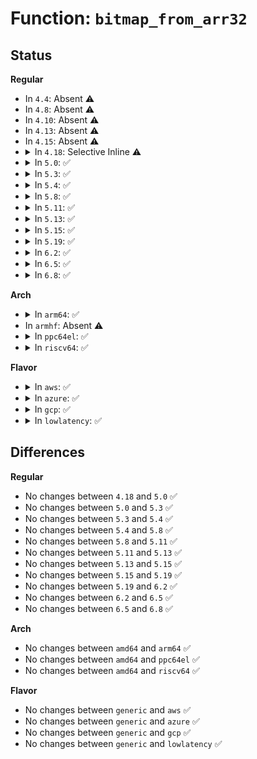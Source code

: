 # Function: <code>bitmap_from_arr32</code>

## Status
<b>Regular</b>
<ul>
<li>
In <code>4.4</code>: Absent ⚠️
</li>
<li>
In <code>4.8</code>: Absent ⚠️
</li>
<li>
In <code>4.10</code>: Absent ⚠️
</li>
<li>
In <code>4.13</code>: Absent ⚠️
</li>
<li>
In <code>4.15</code>: Absent ⚠️
</li>
<li>
<details>
<summary>In <code>4.18</code>: Selective Inline ⚠️</summary>

```c
void bitmap_from_arr32(long unsigned int *bitmap, const u32 *buf, unsigned int nbits);
```

**Collision:** Unique Global

**Inline:** Selective

**Transformation:** False

**Instances:**

```
In lib/bitmap.c (ffffffff814c34d0)
Location: lib/bitmap.c:1135
Inline: True
Direct callers:
  - net/core/ethtool.c:ethtool_set_per_queue_coalesce
  - net/core/ethtool.c:ethtool_get_per_queue_coalesce
  - net/core/ethtool.c:load_link_ksettings_from_user
  - net/core/ethtool.c:load_link_ksettings_from_user
  - net/core/ethtool.c:load_link_ksettings_from_user
```
**Symbols:**

```
ffffffff814c34d0-ffffffff814c353a: bitmap_from_arr32 (STB_GLOBAL)
```
</details>
</li>
<li>
<details>
<summary>In <code>5.0</code>: ✅</summary>

```c
void bitmap_from_arr32(long unsigned int *bitmap, const u32 *buf, unsigned int nbits);
```

**Collision:** Unique Global

**Inline:** No

**Transformation:** False

**Instances:**

```
In lib/bitmap.c (ffffffff814d77e0)
Location: lib/bitmap.c:1149
Inline: False
Direct callers:
  - net/core/ethtool.c:ethtool_set_per_queue_coalesce
  - net/core/ethtool.c:ethtool_get_per_queue_coalesce
  - net/core/ethtool.c:load_link_ksettings_from_user
  - net/core/ethtool.c:load_link_ksettings_from_user
  - net/core/ethtool.c:load_link_ksettings_from_user
```
**Symbols:**

```
ffffffff814d77e0-ffffffff814d7846: bitmap_from_arr32 (STB_GLOBAL)
```
</details>
</li>
<li>
<details>
<summary>In <code>5.3</code>: ✅</summary>

```c
void bitmap_from_arr32(long unsigned int *bitmap, const u32 *buf, unsigned int nbits);
```

**Collision:** Unique Global

**Inline:** No

**Transformation:** False

**Instances:**

```
In lib/bitmap.c (ffffffff815036c0)
Location: lib/bitmap.c:1177
Inline: False
Direct callers:
  - net/core/ethtool.c:ethtool_set_per_queue_coalesce
  - net/core/ethtool.c:ethtool_get_per_queue_coalesce
  - net/core/ethtool.c:load_link_ksettings_from_user
  - net/core/ethtool.c:load_link_ksettings_from_user
  - net/core/ethtool.c:load_link_ksettings_from_user
```
**Symbols:**

```
ffffffff815036c0-ffffffff81503726: bitmap_from_arr32 (STB_GLOBAL)
```
</details>
</li>
<li>
<details>
<summary>In <code>5.4</code>: ✅</summary>

```c
void bitmap_from_arr32(long unsigned int *bitmap, const u32 *buf, unsigned int nbits);
```

**Collision:** Unique Global

**Inline:** No

**Transformation:** False

**Instances:**

```
In lib/bitmap.c (ffffffff81521660)
Location: lib/bitmap.c:1197
Inline: False
Direct callers:
  - net/core/ethtool.c:ethtool_set_per_queue_coalesce
  - net/core/ethtool.c:ethtool_get_per_queue_coalesce
  - net/core/ethtool.c:load_link_ksettings_from_user
  - net/core/ethtool.c:load_link_ksettings_from_user
  - net/core/ethtool.c:load_link_ksettings_from_user
```
**Symbols:**

```
ffffffff81521660-ffffffff815216c6: bitmap_from_arr32 (STB_GLOBAL)
```
</details>
</li>
<li>
<details>
<summary>In <code>5.8</code>: ✅</summary>

```c
void bitmap_from_arr32(long unsigned int *bitmap, const u32 *buf, unsigned int nbits);
```

**Collision:** Unique Global

**Inline:** No

**Transformation:** False

**Instances:**

```
In lib/bitmap.c (ffffffff815846c0)
Location: lib/bitmap.c:1272
Inline: False
Direct callers:
  - net/ethtool/ioctl.c:ethtool_set_per_queue_coalesce
  - net/ethtool/ioctl.c:ethtool_get_per_queue_coalesce
  - net/ethtool/ioctl.c:load_link_ksettings_from_user
  - net/ethtool/ioctl.c:load_link_ksettings_from_user
  - net/ethtool/ioctl.c:load_link_ksettings_from_user
  - net/ethtool/bitset.c:ethnl_parse_bitset
  - net/ethtool/bitset.c:ethnl_parse_bitset
  - net/ethtool/bitset.c:ethnl_parse_bitset
```
**Symbols:**

```
ffffffff815846c0-ffffffff81584720: bitmap_from_arr32 (STB_GLOBAL)
```
</details>
</li>
<li>
<details>
<summary>In <code>5.11</code>: ✅</summary>

```c
void bitmap_from_arr32(long unsigned int *bitmap, const u32 *buf, unsigned int nbits);
```

**Collision:** Unique Global

**Inline:** No

**Transformation:** False

**Instances:**

```
In lib/bitmap.c (ffffffff815a17d0)
Location: lib/bitmap.c:1272
Inline: False
Direct callers:
  - net/ethtool/ioctl.c:ethtool_set_per_queue_coalesce
  - net/ethtool/ioctl.c:ethtool_get_per_queue_coalesce
  - net/ethtool/ioctl.c:load_link_ksettings_from_user
  - net/ethtool/ioctl.c:load_link_ksettings_from_user
  - net/ethtool/ioctl.c:load_link_ksettings_from_user
  - net/ethtool/bitset.c:ethnl_parse_bitset
  - net/ethtool/bitset.c:ethnl_parse_bitset
  - net/ethtool/bitset.c:ethnl_parse_bitset
```
**Symbols:**

```
ffffffff815a17d0-ffffffff815a1830: bitmap_from_arr32 (STB_GLOBAL)
```
</details>
</li>
<li>
<details>
<summary>In <code>5.13</code>: ✅</summary>

```c
void bitmap_from_arr32(long unsigned int *bitmap, const u32 *buf, unsigned int nbits);
```

**Collision:** Unique Global

**Inline:** No

**Transformation:** False

**Instances:**

```
In lib/bitmap.c (ffffffff815a8680)
Location: lib/bitmap.c:1315
Inline: False
Direct callers:
  - net/ethtool/ioctl.c:ethtool_set_per_queue_coalesce
  - net/ethtool/ioctl.c:ethtool_get_per_queue_coalesce
  - net/ethtool/ioctl.c:load_link_ksettings_from_user
  - net/ethtool/ioctl.c:load_link_ksettings_from_user
  - net/ethtool/ioctl.c:load_link_ksettings_from_user
  - net/ethtool/bitset.c:ethnl_parse_bitset
  - net/ethtool/bitset.c:ethnl_parse_bitset
  - net/ethtool/bitset.c:ethnl_parse_bitset
```
**Symbols:**

```
ffffffff815a8680-ffffffff815a86e0: bitmap_from_arr32 (STB_GLOBAL)
```
</details>
</li>
<li>
<details>
<summary>In <code>5.15</code>: ✅</summary>

```c
void bitmap_from_arr32(long unsigned int *bitmap, const u32 *buf, unsigned int nbits);
```

**Collision:** Unique Global

**Inline:** No

**Transformation:** False

**Instances:**

```
In lib/bitmap.c (ffffffff81611640)
Location: lib/bitmap.c:1446
Inline: False
Direct callers:
  - net/ethtool/ioctl.c:ethtool_set_per_queue_coalesce
  - net/ethtool/ioctl.c:ethtool_get_per_queue_coalesce
  - net/ethtool/ioctl.c:load_link_ksettings_from_user
  - net/ethtool/ioctl.c:load_link_ksettings_from_user
  - net/ethtool/ioctl.c:load_link_ksettings_from_user
  - net/ethtool/bitset.c:ethnl_parse_bitset
  - net/ethtool/bitset.c:ethnl_parse_bitset
  - net/ethtool/bitset.c:ethnl_parse_bitset
```
**Symbols:**

```
ffffffff81611640-ffffffff816116a0: bitmap_from_arr32 (STB_GLOBAL)
```
</details>
</li>
<li>
<details>
<summary>In <code>5.19</code>: ✅</summary>

```c
void bitmap_from_arr32(long unsigned int *bitmap, const u32 *buf, unsigned int nbits);
```

**Collision:** Unique Global

**Inline:** No

**Transformation:** False

**Instances:**

```
In lib/bitmap.c (ffffffff816dd790)
Location: lib/bitmap.c:1476
Inline: False
Direct callers:
  - net/ethtool/ioctl.c:ethtool_set_per_queue_coalesce
  - net/ethtool/ioctl.c:ethtool_get_per_queue_coalesce
  - net/ethtool/ioctl.c:load_link_ksettings_from_user
  - net/ethtool/ioctl.c:load_link_ksettings_from_user
  - net/ethtool/ioctl.c:load_link_ksettings_from_user
  - net/ethtool/bitset.c:ethnl_parse_bitset
  - net/ethtool/bitset.c:ethnl_parse_bitset
  - net/ethtool/bitset.c:ethnl_parse_bitset
```
**Symbols:**

```
ffffffff816dd790-ffffffff816dd80a: bitmap_from_arr32 (STB_GLOBAL)
```
</details>
</li>
<li>
<details>
<summary>In <code>6.2</code>: ✅</summary>

```c
void bitmap_from_arr32(long unsigned int *bitmap, const u32 *buf, unsigned int nbits);
```

**Collision:** Unique Global

**Inline:** No

**Transformation:** False

**Instances:**

```
In lib/bitmap.c (ffffffff817cd6c0)
Location: lib/bitmap.c:1457
Inline: False
Direct callers:
  - net/ethtool/ioctl.c:ethtool_set_per_queue_coalesce
  - net/ethtool/ioctl.c:ethtool_get_per_queue_coalesce
  - net/ethtool/ioctl.c:load_link_ksettings_from_user
  - net/ethtool/ioctl.c:load_link_ksettings_from_user
  - net/ethtool/ioctl.c:load_link_ksettings_from_user
  - net/ethtool/bitset.c:ethnl_parse_bitset
  - net/ethtool/bitset.c:ethnl_parse_bitset
  - net/ethtool/bitset.c:ethnl_parse_bitset
```
**Symbols:**

```
ffffffff817cd6c0-ffffffff817cd73a: bitmap_from_arr32 (STB_GLOBAL)
```
</details>
</li>
<li>
<details>
<summary>In <code>6.5</code>: ✅</summary>

```c
void bitmap_from_arr32(long unsigned int *bitmap, const u32 *buf, unsigned int nbits);
```

**Collision:** Unique Global

**Inline:** No

**Transformation:** False

**Instances:**

```
In lib/bitmap.c (ffffffff8180bad0)
Location: lib/bitmap.c:1457
Inline: False
Direct callers:
  - net/ethtool/ioctl.c:ethtool_set_per_queue_coalesce
  - net/ethtool/ioctl.c:ethtool_get_per_queue_coalesce
  - net/ethtool/ioctl.c:load_link_ksettings_from_user
  - net/ethtool/ioctl.c:load_link_ksettings_from_user
  - net/ethtool/ioctl.c:load_link_ksettings_from_user
  - net/ethtool/bitset.c:ethnl_parse_bitset
  - net/ethtool/bitset.c:ethnl_parse_bitset
  - net/ethtool/bitset.c:ethnl_parse_bitset
```
**Symbols:**

```
ffffffff8180bad0-ffffffff8180bb4a: bitmap_from_arr32 (STB_GLOBAL)
```
</details>
</li>
<li>
<details>
<summary>In <code>6.8</code>: ✅</summary>

```c
void bitmap_from_arr32(long unsigned int *bitmap, const u32 *buf, unsigned int nbits);
```

**Collision:** Unique Global

**Inline:** No

**Transformation:** False

**Instances:**

```
In lib/bitmap.c (ffffffff818522b0)
Location: lib/bitmap.c:781
Inline: False
Direct callers:
  - net/ethtool/ioctl.c:ethtool_set_per_queue_coalesce
  - net/ethtool/ioctl.c:ethtool_get_per_queue_coalesce
  - net/ethtool/ioctl.c:load_link_ksettings_from_user
  - net/ethtool/ioctl.c:load_link_ksettings_from_user
  - net/ethtool/ioctl.c:load_link_ksettings_from_user
  - net/ethtool/bitset.c:ethnl_parse_bitset
  - net/ethtool/bitset.c:ethnl_parse_bitset
  - net/ethtool/bitset.c:ethnl_parse_bitset
```
**Symbols:**

```
ffffffff818522b0-ffffffff8185232a: bitmap_from_arr32 (STB_GLOBAL)
```
</details>
</li>
</ul>
<b>Arch</b>
<ul>
<li>
<details>
<summary>In <code>arm64</code>: ✅</summary>

```c
void bitmap_from_arr32(long unsigned int *bitmap, const u32 *buf, unsigned int nbits);
```

**Collision:** Unique Global

**Inline:** No

**Transformation:** False

**Instances:**

```
In lib/bitmap.c (ffff80001062ad90)
Location: lib/bitmap.c:1197
Inline: False
Direct callers:
  - arch/arm64/kernel/perf_event.c:__armv8pmu_probe_pmu
  - arch/arm64/kernel/perf_event.c:__armv8pmu_probe_pmu
  - net/core/ethtool.c:ethtool_set_per_queue_coalesce
  - net/core/ethtool.c:ethtool_get_per_queue_coalesce
  - net/core/ethtool.c:load_link_ksettings_from_user
  - net/core/ethtool.c:load_link_ksettings_from_user
  - net/core/ethtool.c:load_link_ksettings_from_user
```
**Symbols:**

```
ffff80001062ad90-ffff80001062ae14: bitmap_from_arr32 (STB_GLOBAL)
```
</details>
</li>
<li>
In <code>armhf</code>: Absent ⚠️
</li>
<li>
<details>
<summary>In <code>ppc64el</code>: ✅</summary>

```c
void bitmap_from_arr32(long unsigned int *bitmap, const u32 *buf, unsigned int nbits);
```

**Collision:** Unique Global

**Inline:** No

**Transformation:** False

**Instances:**

```
In lib/bitmap.c (c0000000007cd090)
Location: lib/bitmap.c:1197
Inline: False
Direct callers:
  - net/core/ethtool.c:ethtool_set_per_queue_coalesce
  - net/core/ethtool.c:ethtool_get_per_queue_coalesce
  - net/core/ethtool.c:load_link_ksettings_from_user
  - net/core/ethtool.c:load_link_ksettings_from_user
  - net/core/ethtool.c:load_link_ksettings_from_user
```
**Symbols:**

```
c0000000007cd090-c0000000007cd140: bitmap_from_arr32 (STB_GLOBAL)
```
</details>
</li>
<li>
<details>
<summary>In <code>riscv64</code>: ✅</summary>

```c
void bitmap_from_arr32(long unsigned int *bitmap, const u32 *buf, unsigned int nbits);
```

**Collision:** Unique Global

**Inline:** No

**Transformation:** False

**Instances:**

```
In lib/bitmap.c (ffffffe00045b67a)
Location: lib/bitmap.c:1197
Inline: False
Direct callers:
  - net/core/ethtool.c:ethtool_set_per_queue_coalesce
  - net/core/ethtool.c:ethtool_get_per_queue_coalesce
  - net/core/ethtool.c:load_link_ksettings_from_user
  - net/core/ethtool.c:load_link_ksettings_from_user
  - net/core/ethtool.c:load_link_ksettings_from_user
```
**Symbols:**

```
ffffffe00045b67a-ffffffe00045b6fa: bitmap_from_arr32 (STB_GLOBAL)
```
</details>
</li>
</ul>
<b>Flavor</b>
<ul>
<li>
<details>
<summary>In <code>aws</code>: ✅</summary>

```c
void bitmap_from_arr32(long unsigned int *bitmap, const u32 *buf, unsigned int nbits);
```

**Collision:** Unique Global

**Inline:** No

**Transformation:** False

**Instances:**

```
In lib/bitmap.c (ffffffff81519c40)
Location: lib/bitmap.c:1197
Inline: False
Direct callers:
  - net/core/ethtool.c:ethtool_set_per_queue_coalesce
  - net/core/ethtool.c:ethtool_get_per_queue_coalesce
  - net/core/ethtool.c:load_link_ksettings_from_user
  - net/core/ethtool.c:load_link_ksettings_from_user
  - net/core/ethtool.c:load_link_ksettings_from_user
```
**Symbols:**

```
ffffffff81519c40-ffffffff81519ca6: bitmap_from_arr32 (STB_GLOBAL)
```
</details>
</li>
<li>
<details>
<summary>In <code>azure</code>: ✅</summary>

```c
void bitmap_from_arr32(long unsigned int *bitmap, const u32 *buf, unsigned int nbits);
```

**Collision:** Unique Global

**Inline:** No

**Transformation:** False

**Instances:**

```
In lib/bitmap.c (ffffffff81509f30)
Location: lib/bitmap.c:1197
Inline: False
Direct callers:
  - net/core/ethtool.c:ethtool_set_per_queue_coalesce
  - net/core/ethtool.c:ethtool_get_per_queue_coalesce
  - net/core/ethtool.c:load_link_ksettings_from_user
  - net/core/ethtool.c:load_link_ksettings_from_user
  - net/core/ethtool.c:load_link_ksettings_from_user
```
**Symbols:**

```
ffffffff81509f30-ffffffff81509f96: bitmap_from_arr32 (STB_GLOBAL)
```
</details>
</li>
<li>
<details>
<summary>In <code>gcp</code>: ✅</summary>

```c
void bitmap_from_arr32(long unsigned int *bitmap, const u32 *buf, unsigned int nbits);
```

**Collision:** Unique Global

**Inline:** No

**Transformation:** False

**Instances:**

```
In lib/bitmap.c (ffffffff81515cd0)
Location: lib/bitmap.c:1197
Inline: False
Direct callers:
  - net/core/ethtool.c:ethtool_set_per_queue_coalesce
  - net/core/ethtool.c:ethtool_get_per_queue_coalesce
  - net/core/ethtool.c:load_link_ksettings_from_user
  - net/core/ethtool.c:load_link_ksettings_from_user
  - net/core/ethtool.c:load_link_ksettings_from_user
```
**Symbols:**

```
ffffffff81515cd0-ffffffff81515d36: bitmap_from_arr32 (STB_GLOBAL)
```
</details>
</li>
<li>
<details>
<summary>In <code>lowlatency</code>: ✅</summary>

```c
void bitmap_from_arr32(long unsigned int *bitmap, const u32 *buf, unsigned int nbits);
```

**Collision:** Unique Global

**Inline:** No

**Transformation:** False

**Instances:**

```
In lib/bitmap.c (ffffffff8152f460)
Location: lib/bitmap.c:1197
Inline: False
Direct callers:
  - net/core/ethtool.c:ethtool_set_per_queue_coalesce
  - net/core/ethtool.c:ethtool_get_per_queue_coalesce
  - net/core/ethtool.c:load_link_ksettings_from_user
  - net/core/ethtool.c:load_link_ksettings_from_user
  - net/core/ethtool.c:load_link_ksettings_from_user
```
**Symbols:**

```
ffffffff8152f460-ffffffff8152f4c6: bitmap_from_arr32 (STB_GLOBAL)
```
</details>
</li>
</ul>

## Differences
<b>Regular</b>
<ul>
<li>
No changes between <code>4.18</code> and <code>5.0</code> ✅
</li>
<li>
No changes between <code>5.0</code> and <code>5.3</code> ✅
</li>
<li>
No changes between <code>5.3</code> and <code>5.4</code> ✅
</li>
<li>
No changes between <code>5.4</code> and <code>5.8</code> ✅
</li>
<li>
No changes between <code>5.8</code> and <code>5.11</code> ✅
</li>
<li>
No changes between <code>5.11</code> and <code>5.13</code> ✅
</li>
<li>
No changes between <code>5.13</code> and <code>5.15</code> ✅
</li>
<li>
No changes between <code>5.15</code> and <code>5.19</code> ✅
</li>
<li>
No changes between <code>5.19</code> and <code>6.2</code> ✅
</li>
<li>
No changes between <code>6.2</code> and <code>6.5</code> ✅
</li>
<li>
No changes between <code>6.5</code> and <code>6.8</code> ✅
</li>
</ul>
<b>Arch</b>
<ul>
<li>
No changes between <code>amd64</code> and <code>arm64</code> ✅
</li>
<li>
No changes between <code>amd64</code> and <code>ppc64el</code> ✅
</li>
<li>
No changes between <code>amd64</code> and <code>riscv64</code> ✅
</li>
</ul>
<b>Flavor</b>
<ul>
<li>
No changes between <code>generic</code> and <code>aws</code> ✅
</li>
<li>
No changes between <code>generic</code> and <code>azure</code> ✅
</li>
<li>
No changes between <code>generic</code> and <code>gcp</code> ✅
</li>
<li>
No changes between <code>generic</code> and <code>lowlatency</code> ✅
</li>
</ul>
